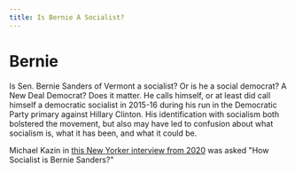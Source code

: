 ```yaml
---
title: Is Bernie A Socialist?
---
```

# Bernie

Is Sen. Bernie Sanders of Vermont a socialist? Or is he a social democrat? A New Deal Democrat? Does it matter. He calls himself, or at least did call himself a democratic socialist in 2015-16 during his run in the Democratic Party primary against Hillary Clinton. His identification with socialism both bolstered the movement, but also may have led to confusion about what socialism is, what it has been, and what it could be.

Michael Kazin in [this New Yorker interview from 2020](https://www.newyorker.com/news/q-and-a/how-socialist-is-bernie-sanders) was asked "How Socialist is Bernie Sanders?"